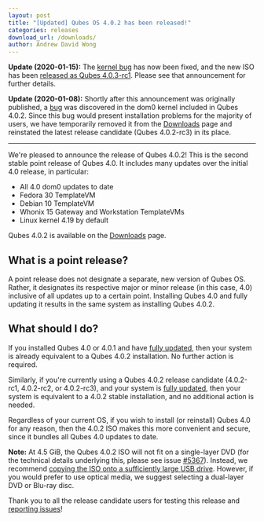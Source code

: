 ```yaml
---
layout: post
title: "[Updated] Qubes OS 4.0.2 has been released!"
categories: releases
download_url: /downloads/
author: Andrew David Wong
---
```


**Update (2020-01-15):** The [kernel bug][#5553] has now been fixed, and
the new ISO has been [released as Qubes 4.0.3-rc1]. Please see that
announcement for further details.

**Update (2020-01-08):** Shortly after this announcement was originally
published, a [bug][#5553] was discovered in the dom0 kernel included in
Qubes 4.0.2. Since this bug would present installation problems for the
majority of users, we have temporarily removed it from the [Downloads]
page and reinstated the latest release candidate (Qubes 4.0.2-rc3) in
its place.

-----

We're pleased to announce the release of Qubes 4.0.2! This is the second
stable point release of Qubes 4.0. It includes many updates over the
initial 4.0 release, in particular:

- All 4.0 dom0 updates to date
- Fedora 30 TemplateVM
- Debian 10 TemplateVM
- Whonix 15 Gateway and Workstation TemplateVMs
- Linux kernel 4.19 by default

Qubes 4.0.2 is available on the [Downloads] page.


What is a point release?
------------------------

A point release does not designate a separate, new version of Qubes OS.
Rather, it designates its respective major or minor release (in this
case, 4.0) inclusive of all updates up to a certain point. Installing
Qubes 4.0 and fully updating it results in the same system as installing
Qubes 4.0.2.


What should I do?
-----------------

If you installed Qubes 4.0 or 4.0.1 and have [fully updated], then
your system is already equivalent to a Qubes 4.0.2 installation. No
further action is required.

Similarly, if you're currently using a Qubes 4.0.2 release candidate
(4.0.2-rc1, 4.0.2-rc2, or 4.0.2-rc3), and your system is [fully
updated], then your system is equivalent to a 4.0.2 stable installation,
and no additional action is needed.

Regardless of your current OS, if you wish to install (or reinstall)
Qubes 4.0 for any reason, then the 4.0.2 ISO makes this more convenient
and secure, since it bundles all Qubes 4.0 updates to date.

**Note:** At 4.5 GiB, the Qubes 4.0.2 ISO will not fit on a
single-layer DVD (for the technical details underlying this, please see
issue [#5367]). Instead, we recommend [copying the ISO onto a
sufficiently large USB drive][copy-iso]. However, if you would prefer to
use optical media, we suggest selecting a dual-layer DVD or Blu-ray disc.

Thank you to all the release candidate users for testing this release
and [reporting issues]!


[Downloads]: https://www.qubes-os.org/downloads/
[fully updated]: https://www.qubes-os.org/doc/updating-qubes-os/
[reporting issues]: https://www.qubes-os.org/doc/reporting-bugs/
[#5367]: https://github.com/QubesOS/qubes-issues/issues/5367
[copy-iso]: https://www.qubes-os.org/doc/installation-guide/#copying-the-iso-onto-the-installation-medium
[#5553]: https://github.com/QubesOS/qubes-issues/issues/5553
[released as Qubes 4.0.3-rc1]: https://www.qubes-os.org/news/2020/01/15/qubes-4-0-3-rc1/

